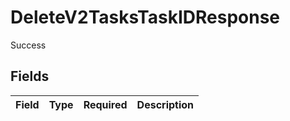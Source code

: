 # DeleteV2TasksTaskIDResponse

Success


## Fields

| Field       | Type        | Required    | Description |
| ----------- | ----------- | ----------- | ----------- |